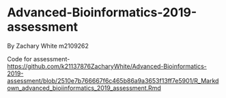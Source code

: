 # Advanced-Bioinformatics-2019-assessment
By Zachary White m2109262

Code for assessment- https://github.com/k21137876ZacharyWhite/Advanced-Bioinformatics-2019-assessment/blob/2510e7b766667f6c465b86a9a3653f13ff7e5901/R_Markdown_advanced_bioiinformatics_2019_assessment.Rmd
